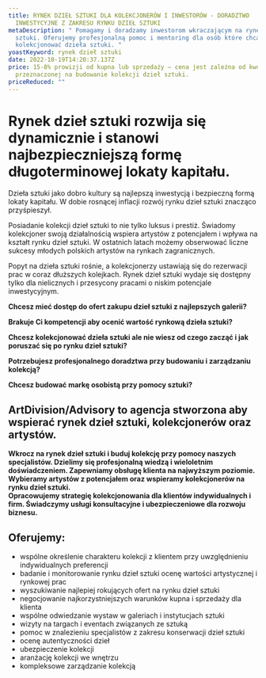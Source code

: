 ```yaml
---
title: RYNEK DZIEŁ SZTUKI DLA KOLEKCJONERÓW I INWESTORÓW - DORADZTWO
  INWESTYCYJNE Z ZAKRESU RYNKU DZIEŁ SZTUKI
metaDescription: " Pomagamy i doradzamy inwestorom wkraczającym na rynek dzieł
  sztuki. Oferujemy profesjonalną pomoc i mentoring dla osób które chcą
  kolekcjonować dzieła sztuki. "
yoastKeyword: rynek dzieł sztuki
date: 2022-10-19T14:20:37.137Z
price: 15-8% prowizji od kupna lub sprzedaży – cena jest zależna od kwoty
  przeznaczonej na budowanie kolekcji dzieł sztuki.
priceReduced: ""
---
```

# **Rynek dzieł sztuki rozwija się dynamicznie i stanowi najbezpieczniejszą formę długoterminowej lokaty kapitału.**  

Dzieła sztuki jako dobro kultury są najlepszą inwestycją i bezpieczną formą lokaty kapitału. W dobie rosnącej inflacji rozwój rynku dzieł sztuki znacząco przyśpieszył.

Posiadanie kolekcji dzieł sztuki to nie tylko luksus i prestiż. Świadomy kolekcjoner swoją działalnością wspiera artystów z potencjałem i wpływa na kształt rynku dzieł sztuki. W ostatnich latach możemy obserwować liczne sukcesy młodych polskich artystów na rynkach zagranicznych. 

Popyt na dzieła sztuki rośnie, a kolekcjonerzy ustawiają się do rezerwacji prac w coraz dłuższych kolejkach. Rynek dzieł sztuki wydaje się dostępny tylko dla nielicznych i przesycony pracami o niskim potencjale inwestycyjnym. 



**Chcesz mieć dostęp do ofert zakupu dzieł sztuki z najlepszych galerii?**

**Brakuje Ci kompetencji aby ocenić wartość rynkową dzieła sztuki?**

**Chcesz kolekcjonować dzieła sztuki ale nie wiesz od czego zacząć i jak poruszać się po rynku dzieł sztuki?**

**P﻿otrzebujesz profesjonalnego doradztwa przy budowaniu i zarządzaniu kolekcją?**

**C﻿hcesz budować markę osobistą przy pomocy sztuki?**

##  **ArtDivision/Advisory to agencja stworzona aby wspierać rynek dzieł sztuki, kolekcjonerów oraz artystów.** 

**Wkrocz na rynek dzieł sztuki i buduj kolekcję przy pomocy naszych specjalistów. Dzielimy się profesjonalną wiedzą i wieloletnim doświadczeniem. Zapewniamy obsługę klienta na najwyższym poziomie. Wybieramy artystów z potencjałem oraz wspieramy kolekcjonerów na rynku dzieł sztuki.** \
**Opracowujemy strategię kolekcjonowania dla klientów indywidualnych i firm. Świadczymy usługi konsultacyjne i ubezpieczeniowe dla rozwoju biznesu.**     

##  Oferujemy:

* wspólne określenie charakteru kolekcji z klientem przy uwzględnieniu indywidualnych preferencji
* badanie i monitorowanie rynku dzieł sztuki ocenę wartości artystycznej i rynkowej prac
* wyszukiwanie najlepiej rokujących ofert na rynku dzieł sztuki
* negocjowanie najkorzystniejszych warunków kupna i sprzedaży dla klienta
* wspólne odwiedzanie wystaw w galeriach i instytucjach sztuki
* wizyty na targach i eventach związanych ze sztuką
* pomoc w znalezieniu specjalistów z zakresu konserwacji dzieł sztuki
* ocenę autentyczności dzieł 
* ubezpieczenie kolekcji
* aranżację kolekcji we wnętrzu
* kompleksowe zarządzanie kolekcją